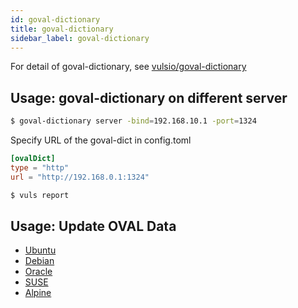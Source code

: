 ```yaml
---
id: goval-dictionary
title: goval-dictionary
sidebar_label: goval-dictionary
---
```


For detail of goval-dictionary, see [vulsio/goval-dictionary](https://github.com/vulsio/goval-dictionary)

## Usage: goval-dictionary on different server

```bash
$ goval-dictionary server -bind=192.168.10.1 -port=1324
```

Specify URL of the goval-dict in config.toml

```toml
[ovalDict]
type = "http"
url = "http://192.168.0.1:1324"
```

```bash
$ vuls report
```

## Usage: Update OVAL Data

- [Ubuntu](https://github.com/vulsio/goval-dictionary#usage-fetch-oval-data-from-ubuntu)
- [Debian](https://github.com/vulsio/goval-dictionary#usage-fetch-oval-data-from-debian)
- [Oracle](https://github.com/vulsio/goval-dictionary#usage-fetch-oval-data-from-oracle)
- [SUSE](https://github.com/vulsio/goval-dictionary#usage-fetch-oval-data-from-suse)
- [Alpine](https://github.com/vulsio/goval-dictionary#usage-fetch-alpine-secdb-as-oval-data-type)
